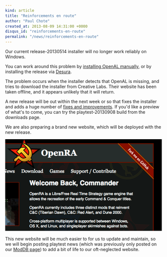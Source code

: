 ```yaml
---
kind: article
title: "Reinforcements en route"
author: "Paul Chote"
created_at: 2013-08-09 14:31:00 +0000
disqus_id: "reinforcements-en-route"
permalink: "/news/reinforcements-en-route"
---
```


Our current release-20130514 installer will no longer work reliably on Windows.

You can work around this problem by [installing OpenAL manually](http://open-ra.org/get-dependency.php?file=openal), or by installing the release via [Desura](http://www.desura.com/games/openra/play).

The problem occurs when the installer detects that OpenAL is missing, and tries to download the installer from Creative Labs. Their website has been taken offline, and it appears unlikely that it will return.

A new release will be out within the next week or so that fixes the installer and adds a huge number of [fixes and improvements](https://raw.github.com/pchote/OpenRA/7629f69f4c4d80104c43ee2bdd328603541b0fa5/CHANGELOG). If you'd like a preview of what's to come, you can try the playtest-20130908 build from the downloads page.

We are also preparing a brand new website, which will be deployed with the new release.

![Website promo](/images/news/website-promo-2.png)

This new website will be much easier to for us to update and maintain, so we will begin posting playtest news (which was previously only posted on our [ModDB page](http://www.moddb.com/games/openra/news/)) to add a bit of life to our oft-neglected website.